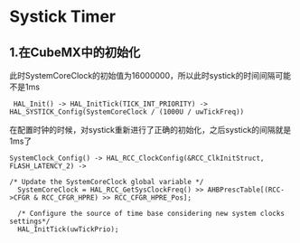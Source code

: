 # Systick Timer

## 1.在CubeMX中的初始化

此时SystemCoreClock的初始值为16000000，所以此时systick的时间间隔可能不是1ms

```
 HAL_Init() -> HAL_InitTick(TICK_INT_PRIORITY) -> HAL_SYSTICK_Config(SystemCoreClock / (1000U / uwTickFreq))
```

在配置时钟的时候，对systick重新进行了正确的初始化，之后systick的间隔就是1ms了

```
SystemClock_Config() -> HAL_RCC_ClockConfig(&RCC_ClkInitStruct, FLASH_LATENCY_2) -> 

/* Update the SystemCoreClock global variable */
  SystemCoreClock = HAL_RCC_GetSysClockFreq() >> AHBPrescTable[(RCC->CFGR & RCC_CFGR_HPRE) >> RCC_CFGR_HPRE_Pos];

  /* Configure the source of time base considering new system clocks settings*/
  HAL_InitTick(uwTickPrio);

```
